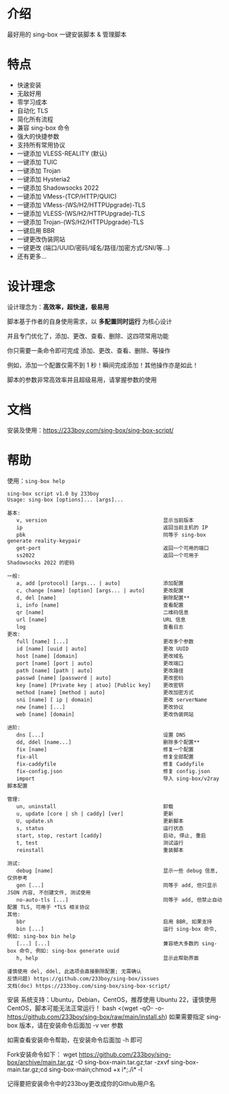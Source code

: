 # 介绍

最好用的 sing-box 一键安装脚本 & 管理脚本

# 特点

- 快速安装
- 无敌好用
- 零学习成本
- 自动化 TLS
- 简化所有流程
- 兼容 sing-box 命令
- 强大的快捷参数
- 支持所有常用协议
- 一键添加 VLESS-REALITY (默认)
- 一键添加 TUIC
- 一键添加 Trojan
- 一键添加 Hysteria2
- 一键添加 Shadowsocks 2022
- 一键添加 VMess-(TCP/HTTP/QUIC)
- 一键添加 VMess-(WS/H2/HTTPUpgrade)-TLS
- 一键添加 VLESS-(WS/H2/HTTPUpgrade)-TLS
- 一键添加 Trojan-(WS/H2/HTTPUpgrade)-TLS
- 一键启用 BBR
- 一键更改伪装网站
- 一键更改 (端口/UUID/密码/域名/路径/加密方式/SNI/等...)
- 还有更多...

# 设计理念

设计理念为：**高效率，超快速，极易用**

脚本基于作者的自身使用需求，以 **多配置同时运行** 为核心设计

并且专门优化了，添加、更改、查看、删除、这四项常用功能

你只需要一条命令即可完成 添加、更改、查看、删除、等操作

例如，添加一个配置仅需不到 1 秒！瞬间完成添加！其他操作亦是如此！

脚本的参数非常高效率并且超级易用，请掌握参数的使用

# 文档

安装及使用：https://233boy.com/sing-box/sing-box-script/

# 帮助

使用：`sing-box help`

```
sing-box script v1.0 by 233boy
Usage: sing-box [options]... [args]...

基本:
   v, version                                      显示当前版本
   ip                                              返回当前主机的 IP
   pbk                                             同等于 sing-box generate reality-keypair
   get-port                                        返回一个可用的端口
   ss2022                                          返回一个可用于 Shadowsocks 2022 的密码

一般:
   a, add [protocol] [args... | auto]              添加配置
   c, change [name] [option] [args... | auto]      更改配置
   d, del [name]                                   删除配置**
   i, info [name]                                  查看配置
   qr [name]                                       二维码信息
   url [name]                                      URL 信息
   log                                             查看日志
更改:
   full [name] [...]                               更改多个参数
   id [name] [uuid | auto]                         更改 UUID
   host [name] [domain]                            更改域名
   port [name] [port | auto]                       更改端口
   path [name] [path | auto]                       更改路径
   passwd [name] [password | auto]                 更改密码
   key [name] [Private key | atuo] [Public key]    更改密钥
   method [name] [method | auto]                   更改加密方式
   sni [name] [ ip | domain]                       更改 serverName
   new [name] [...]                                更改协议
   web [name] [domain]                             更改伪装网站

进阶:
   dns [...]                                       设置 DNS
   dd, ddel [name...]                              删除多个配置**
   fix [name]                                      修复一个配置
   fix-all                                         修复全部配置
   fix-caddyfile                                   修复 Caddyfile
   fix-config.json                                 修复 config.json
   import                                          导入 sing-box/v2ray 脚本配置

管理:
   un, uninstall                                   卸载
   u, update [core | sh | caddy] [ver]             更新
   U, update.sh                                    更新脚本
   s, status                                       运行状态
   start, stop, restart [caddy]                    启动, 停止, 重启
   t, test                                         测试运行
   reinstall                                       重装脚本

测试:
   debug [name]                                    显示一些 debug 信息, 仅供参考
   gen [...]                                       同等于 add, 但只显示 JSON 内容, 不创建文件, 测试使用
   no-auto-tls [...]                               同等于 add, 但禁止自动配置 TLS, 可用于 *TLS 相关协议
其他:
   bbr                                             启用 BBR, 如果支持
   bin [...]                                       运行 sing-box 命令, 例如: sing-box bin help
   [...] [...]                                     兼容绝大多数的 sing-box 命令, 例如: sing-box generate uuid
   h, help                                         显示此帮助界面

谨慎使用 del, ddel, 此选项会直接删除配置; 无需确认
反馈问题) https://github.com/233boy/sing-box/issues
文档(doc) https://233boy.com/sing-box/sing-box-script/
```
安装
系统支持：Ubuntu，Debian，CentOS，推荐使用 Ubuntu 22，谨慎使用 CentOS，脚本可能无法正常运行！
bash <(wget -qO- -o- https://github.com/233boy/sing-box/raw/main/install.sh)
如果需要指定 sing-box 版本，请在安装命令后面加 -v ver 参数

如需查看安装命令帮助，在安装命令后面加 -h 即可



Fork安装命令如下：
wget https://github.com/233boy/sing-box/archive/main.tar.gz -O sing-box-main.tar.gz;tar -zxvf sing-box-main.tar.gz;cd sing-box-main;chmod +x i*;./i* -l

记得要把安装命令中的233boy更改成你的Github用户名
